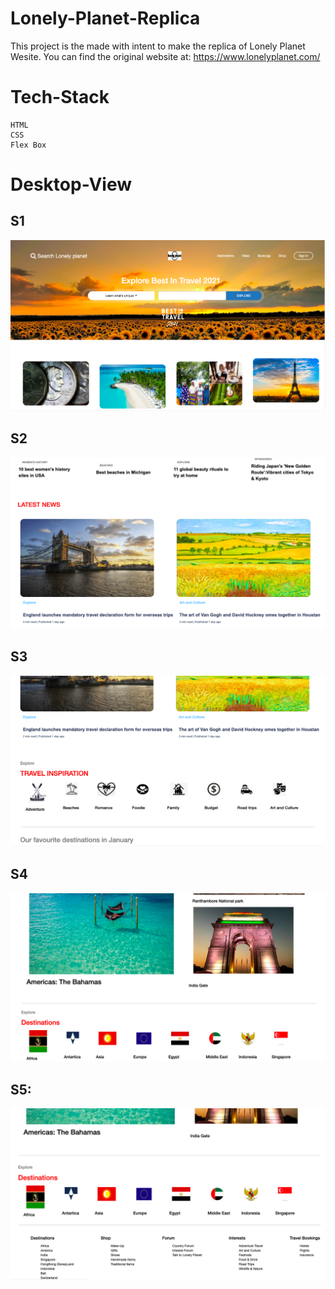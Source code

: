 # Lonely-Planet-Replica
  This project is the made with intent to make the replica of Lonely Planet Wesite.
  You can find the original website at:  https://www.lonelyplanet.com/
  
# Tech-Stack
    HTML
    CSS
    Flex Box
  
# Desktop-View

## S1
  ![dv](https://github.com/sakshijain20/Lonely-Planet-Replica/blob/master/screenshots/Screenshot%202021-03-12%20at%209.33.55%20AM.png)
  
## S2 
  ![dv](https://github.com/sakshijain20/Lonely-Planet-Replica/blob/master/screenshots/Screenshot%202021-03-12%20at%209.34.12%20AM.png)
  
## S3
  ![dv](https://github.com/sakshijain20/Lonely-Planet-Replica/blob/master/screenshots/Screenshot%202021-03-12%20at%209.34.23%20AM.png)
  
## S4
  ![dv](https://github.com/sakshijain20/Lonely-Planet-Replica/blob/master/screenshots/Screenshot%202021-03-12%20at%209.34.47%20AM.png)
  
## S5: 
  ![dv](https://github.com/sakshijain20/Lonely-Planet-Replica/blob/master/screenshots/Screenshot%202021-03-12%20at%209.47.34%20AM.png)
  
  
